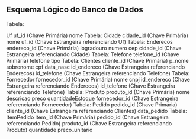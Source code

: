 ## Esquema Lógico do Banco de Dados
Tabela: 

Uf
uf_id (Chave Primária)
nome
Tabela: Cidade
cidade_id (Chave Primária)
nome
uf_id (Chave Estrangeira referenciando Uf)
Tabela: Enderecos
endereco_id (Chave Primária)
logradouro
numero
cep
cidade_id (Chave Estrangeira referenciando Cidade)
Tabela: Telefone
telefone_id (Chave Primária)
telefone
tipo
Tabela: Clientes
cliente_id (Chave Primária)
p_nome
sobrenome
cpf
data_nasc
id_endereco (Chave Estrangeira referenciando Enderecos)
id_telefone (Chave Estrangeira referenciando Telefone)
Tabela: Fornecedor
fornecedor_id (Chave Primária)
nome
cnpj
id_endereco (Chave Estrangeira referenciando Enderecos)
id_telefone (Chave Estrangeira referenciando Telefone)
Tabela: Produto
produto_id (Chave Primária)
nome
descricao
preco
quantidadeEstoque
fornecedor_id (Chave Estrangeira referenciando Fornecedor)
Tabela: Pedido
pedido_id (Chave Primária)
cliente_id (Chave Estrangeira referenciando Clientes)
data_pedido
Tabela: ItemPedido
item_id (Chave Primária)
pedido_id (Chave Estrangeira referenciando Pedido)
produto_id (Chave Estrangeira referenciando Produto)
quantidade
preco_unitario
